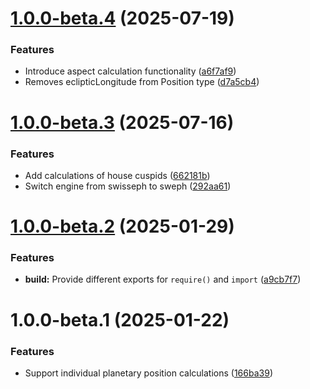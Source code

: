 # [1.0.0-beta.4](https://github.com/marcmarine/lulia/compare/v1.0.0-beta.3...v1.0.0-beta.4) (2025-07-19)


### Features

* Introduce aspect calculation functionality ([a6f7af9](https://github.com/marcmarine/lulia/commit/a6f7af9a9c86be4aa4005e08497acfb4c2f0609f))
* Removes eclipticLongitude from Position type ([d7a5cb4](https://github.com/marcmarine/lulia/commit/d7a5cb4f3a4f222f392ddbe7966056696715b1e9))

# [1.0.0-beta.3](https://github.com/marcmarine/lulia/compare/v1.0.0-beta.2...v1.0.0-beta.3) (2025-07-16)


### Features

* Add calculations of house cuspids ([662181b](https://github.com/marcmarine/lulia/commit/662181b7141d30d9db0e058f84132b07b70d7259))
* Switch engine from swisseph to sweph ([292aa61](https://github.com/marcmarine/lulia/commit/292aa61a9b5154ebee3ed3da402eec89cc716ba8))

# [1.0.0-beta.2](https://github.com/marcmarine/lulia/compare/v1.0.0-beta.1...v1.0.0-beta.2) (2025-01-29)


### Features

* **build:** Provide different exports for `require()` and `import` ([a9cb7f7](https://github.com/marcmarine/lulia/commit/a9cb7f7ded668979652bd402e0e6257d19dd8d2a))

# 1.0.0-beta.1 (2025-01-22)


### Features

* Support individual planetary position calculations ([166ba39](https://github.com/marcmarine/lulia/commit/166ba39428a09af8fb67a6d433721737d2567115))
